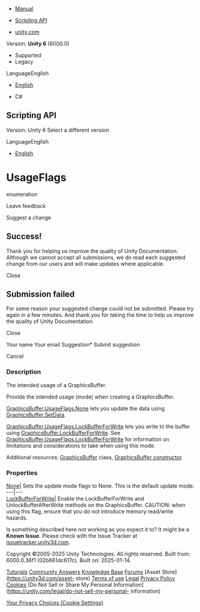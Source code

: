 [ ]()

  * [Manual](../Manual/index.html)
  * [Scripting API](../ScriptReference/index.html)

  * [unity.com](https://unity.com/)

Version: **Unity 6** (6000.0)

  * Supported
  * Legacy

LanguageEnglish

  * [English]()

  * C#

[ ](https://docs.unity3d.com)

## Scripting API

Version: Unity 6 Select a different version

LanguageEnglish

  * [English]()

# UsageFlags

enumeration

Leave feedback

Suggest a change

## Success!

Thank you for helping us improve the quality of Unity Documentation. Although
we cannot accept all submissions, we do read each suggested change from our
users and will make updates where applicable.

Close

## Submission failed

For some reason your suggested change could not be submitted. Please <a>try
again</a> in a few minutes. And thank you for taking the time to help us
improve the quality of Unity Documentation.

Close

Your name Your email Suggestion* Submit suggestion

Cancel

[ ]()

### Description

The intended usage of a GraphicsBuffer.

Provide the intended usage (mode) when creating a GraphicsBuffer.  
  
[GraphicsBuffer.UsageFlags.None](GraphicsBuffer.UsageFlags.None.html) lets you
update the data using [GraphicsBuffer.SetData](GraphicsBuffer.SetData.html).  
  
[GraphicsBuffer.UsageFlags.LockBufferForWrite](GraphicsBuffer.UsageFlags.LockBufferForWrite.html)
lets you write to the buffer using
[GraphicsBuffer.LockBufferForWrite](GraphicsBuffer.LockBufferForWrite.html).
See
[GraphicsBuffer.UsageFlags.LockBufferForWrite](GraphicsBuffer.UsageFlags.LockBufferForWrite.html)
for information on limitations and considerations to take when using this
mode.  
  
Additional resources: [GraphicsBuffer](GraphicsBuffer.html) class,
[GraphicsBuffer constructor](GraphicsBuffer-ctor.html)

### Properties

[None](GraphicsBuffer.UsageFlags.None.html)| Sets the update mode flags to
None. This is the default update mode.  
---|---  
[LockBufferForWrite](GraphicsBuffer.UsageFlags.LockBufferForWrite.html)|
Enable the LockBufferForWrite and UnlockBufferAfterWrite methods on the
GraphicsBuffer. CAUTION: when using this flag, ensure that you do not
introduce memory read/write hazards.  
  
Is something described here not working as you expect it to? It might be a
**Known Issue**. Please check with the Issue Tracker at
[issuetracker.unity3d.com](https://issuetracker.unity3d.com).

Copyright ©2005-2025 Unity Technologies. All rights reserved. Built from:
6000.0.36f1 (02b661dc617c). Built on: 2025-01-14.

[Tutorials](https://unity3d.com/learn) [Community
Answers](https://answers.unity3d.com) [Knowledge
Base](https://support.unity3d.com/hc/en-us)
[Forums](https://forum.unity3d.com) [Asset Store](https://unity3d.com/asset-
store) [Terms of use](https://docs.unity3d.com/Manual/TermsOfUse.html)
[Legal](https://unity.com/legal) [Privacy
Policy](https://unity.com/legal/privacy-policy)
[Cookies](https://unity.com/legal/cookie-policy) [Do Not Sell or Share My
Personal Information](https://unity.com/legal/do-not-sell-my-personal-
information)

[Your Privacy Choices (Cookie Settings)](javascript:void\(0\);)

